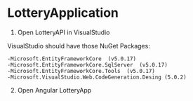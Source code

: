 # LotteryApplication

1. Open LotteryAPI in VisualStudio

  VisualStudio should have those NuGet Packages:
    
    -Microsoft.EntityFrameworkCore  (v5.0.17)
    -Microsoft.EntityFrameworkCore.SqlServer  (v5.0.17)
    -Microsoft.EntityFrameworkCore.Tools  (v5.0.17)
    -Microsoft.VisualStudio.Web.CodeGeneration.Desing (5.0.2)
    
2. Open Angular LotteryApp
